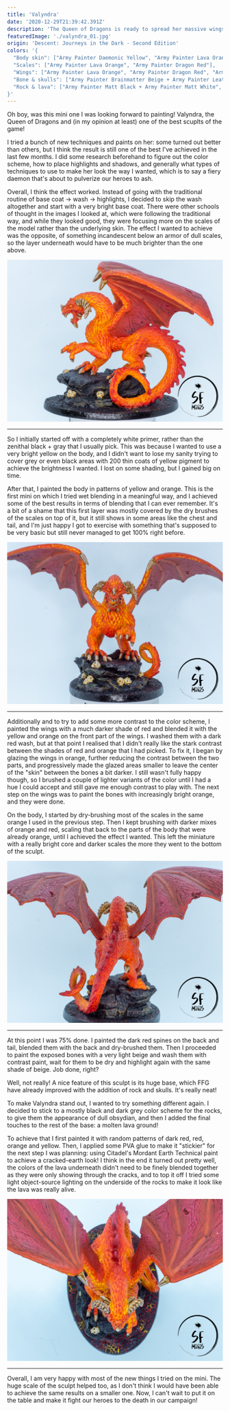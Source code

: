 ```yaml
---
title: 'Valyndra'
date: '2020-12-29T21:39:42.391Z'
description: 'The Queen of Dragons is ready to spread her massive wings!'
featuredImage: './valyndra_01.jpg'
origin: 'Descent: Journeys in the Dark - Second Edition'
colors: '{
  "Body skin": ["Army Painter Daemonic Yellow", "Army Painter Lava Orange"],
  "Scales": ["Army Painter Lava Orange", "Army Painter Dragon Red"],
  "Wings": ["Army Painter Lava Orange", "Army Painter Dragon Red", "Army Painer Vampire Red + Army Painter Matt Black + Army Painter Quickshade Wash Mixing Medium"],
  "Bone & skulls": ["Army Painter Brainmatter Beige + Army Painter Leather Brown", "Citadel Contrast Skeleton Horde"],
  "Rock & lava": ["Army Painter Matt Black + Army Painter Matt White", "Army Painter Pure Red", "Army Painter Mythical Orange", "Army Painter Daemonic Yellow"]
}'
---
```


Oh boy, was this mini one I was looking forward to painting! Valyndra, the Queen of Dragons and (in my opinion at least) one of the best scuplts of the game!

I tried a bunch of new techniques and paints on her: some turned out better than others, but I think the result is still one of the best I've achieved in the last few months. I did some research beforehand to figure out the color scheme, how to place highlights and shadows, and generally what types of techniques to use to make her look the way I wanted, which is to say a fiery daemon that's about to pulverize our heroes to ash.

Overall, I think the effect worked. Instead of going with the traditional routine of base coat -> wash -> highlights, I decided to skip the wash altogether and start with a very bright base coat. There were other schools of thought in the images I looked at, which were following the traditional way, and while they looked good, they were focusing more on the scales of the model rather than the underlying skin. The effect I wanted to achieve was the opposite, of something incandescent below an armor of dull scales, so the layer underneath would have to be much brighter than the one above.

![Left Side View](./valyndra_05.jpg)

---

So I initially started off with a completely white primer, rather than the zenithal black + gray that I usually pick. This was because I wanted to use a very bright yellow on the body, and I didn't want to lose my sanity trying to cover grey or even black areas with 200 thin coats of yellow pigment to achieve the brightness I wanted. I lost on some shading, but I gained big on time.

After that, I painted the body in patterns of yellow and orange. This is the first mini on which I tried wet blending in a meaningful way, and I achieved some of the best results in terms of blending that I can ever remember. It's a bit of a shame that this first layer was mostly covered by the dry brushes of the scales on top of it, but it still shows in some areas like the chest and tail, and I'm just happy I got to exercise with something that's supposed to be very basic but still never managed to get 100% right before.

![Front View](./valyndra_02.jpg)

---

Additionally and to try to add some more contrast to the color scheme, I painted the wings with a much darker shade of red and blended it with the yellow and orange on the front part of the wings. I washed them with a dark red wash, but at that point I realised that I didn't really like the stark contrast between the shades of red and orange that I had picked. To fix it, I began by glazing the wings in orange, further reducing the contrast between the two parts, and progressively made the glazed areas smaller to leave the center of the "skin" between the bones a bit darker. I still wasn't fully happy though, so I brushed a couple of lighter variants of the color until I had a hue I could accept and still gave me enough contrast to play with. The next step on the wings was to paint the bones with increasingly bright orange, and they were done.

On the body, I started by dry-brushing most of the scales in the same orange I used in the previous step. Then I kept brushing with darker mixes of orange and red, scaling that back to the parts of the body that were already orange, until I achieved the effect I wanted. This left the miniature with a really bright core and darker scales the more they went to the bottom of the sculpt.

![Back View](./valyndra_04.jpg)

---

At this point I was 75% done. I painted the dark red spines on the back and tail, blended them with the back and dry-brushed them. Then I proceeded to paint the exposed bones with a very light beige and wash them with contrast paint, wait for them to be dry and highlight again with the same shade of beige. Job done, right?

Well, not really! A nice feature of this sculpt is its huge base, which FFG have already improved with the addition of rock and skulls. It's really neat!

To make Valyndra stand out, I wanted to try something different again. I decided to stick to a mostly black and dark grey color scheme for the rocks, to give them the appearance of dull obsydian, and then I added the final touches to the rest of the base: a molten lava ground!

To achieve that I first painted it with random patterns of dark red, red, orange and yellow. Then, I applied some PVA glue to make it "stickier" for the next step I was planning: using Citadel's Mordant Earth Technical paint to achieve a cracked-earth look! I think in the end it turned out pretty well, the colors of the lava underneath didn't need to be finely blended together as they were only showing through the cracks, and to top it off I tried some light object-source lighting on the underside of the rocks to make it look like the lava was really alive.

![Above View](./valyndra_06.jpg)

---

Overall, I am very happy with most of the new things I tried on the mini. The huge scale of the sculpt helped too, as I don't think I would have been able to achieve the same results on a smaller one. Now, I can't wait to put it on the table and make it fight our heroes to the death in our campaign!
